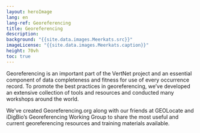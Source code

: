 ```yaml
--- 
layout: heroImage
lang: en
lang-ref: Georeferencing
title: Georeferencing 
description: 
background: "{{site.data.images.Meerkats.src}}"
imageLicense: "{{site.data.images.Meerkats.caption}}"
height: 70vh
toc: true
---
```


Georeferencing is an important part of the VertNet project and an essential component of data completeness and fitness for use of every occurrence record. To promote the best practices in georeferencing, we’ve developed an extensive collection of tools and resources and conducted many workshops around the world.

We’ve created Georeferencing.org along with our friends at GEOLocate and iDigBio’s Georeferencing Working Group to share the most useful and current georeferencing resources and training materials available.
